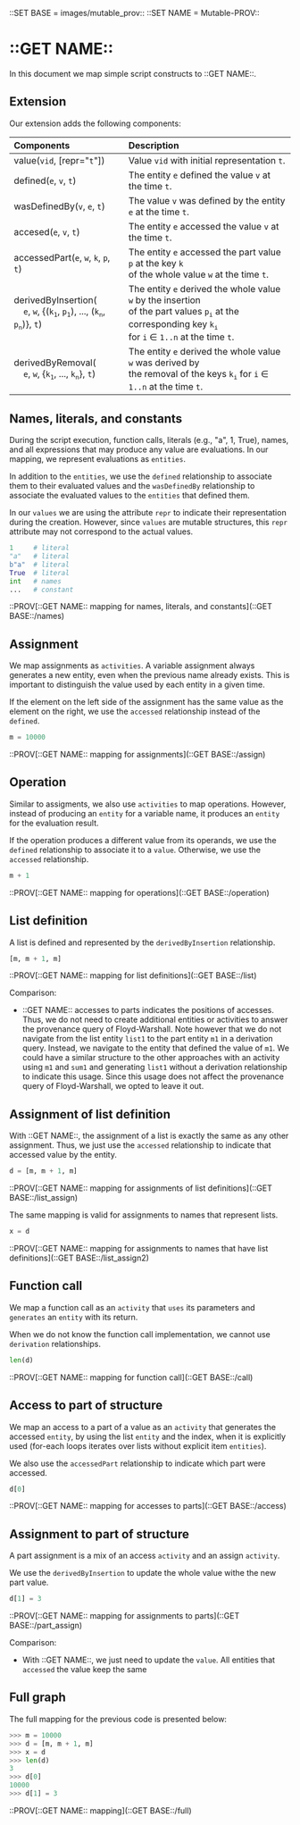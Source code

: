 ::SET BASE = images/mutable_prov::
::SET NAME = Mutable-PROV::

# ::GET NAME::

In this document we map simple script constructs to ::GET NAME::.

## Extension

Our extension adds the following components:

| Components                            | Description |
|:------------------------------------- |:------------------------------------------------------------ |
| value(`vid`, [repr="`t`"])            | Value `vid` with initial representation `t`.                 |
| defined(`e`, `v`, `t`)                | The entity `e` defined the value `v` at the time `t`.        |
| wasDefinedBy(`v`, `e`, `t`)           | The value `v` was defined by the entity `e` at the time `t`. |
| accesed(`e`, `v`, `t`)                | The entity `e` accessed the value `v` at the time `t`.       |
| accessedPart(`e`, `w`, `k`, `p`, `t`) | The entity `e` accessed the part value `p` at the key `k` <br> of the whole value `w` at the time `t`.    |
| derivedByInsertion(<br>&nbsp;&nbsp;&nbsp;&nbsp;`e`, `w`, {(`k`<sub>`1`</sub>, `p`<sub>`1`</sub>), ..., (`k`<sub>`n`</sub>, `p`<sub>`n`</sub>)}, `t`)               | The entity `e` derived the whole value `w` by the insertion<br> of the part values `p`<sub>`i`</sub> at the corresponding key `k`<sub>`i`</sub> <br>for `i` ∈ `1..n` at the time `t`. |
| derivedByRemoval(<br>&nbsp;&nbsp;&nbsp;&nbsp;`e`, `w`, {`k`<sub>`1`</sub>, ..., `k`<sub>`n`</sub>}, `t`) | The entity `e` derived the whole value `w` was derived by<br> the removal of the keys `k`<sub>`i`</sub> for `i` ∈ `1..n` at the time `t`. |

## Names, literals, and constants

During the script execution, function calls, literals (e.g., "a", 1, True), names, and all expressions that may produce any value are evaluations. In our mapping, we represent evaluations as `entities`.

In addition to the `entities`, we use the `defined` relationship to associate them to their evaluated values and the `wasDefinedBy` relationship to associate the evaluated values to the `entities` that defined them.

In our `values` we are using the attribute `repr` to indicate their representation during the creation. However, since `values` are mutable structures, this `repr` attribute may not correspond to the actual values.


```python
1     # literal
"a"   # literal
b"a"  # literal
True  # literal
int   # names
...   # constant
```

::PROV[::GET NAME:: mapping for names, literals, and constants](::GET BASE::/names)


## Assignment

We map assignments as `activities`. A variable assignment always generates a new entity, even when the previous name already exists. This is important to distinguish the value used by each entity in a given time.

If the element on the left side of the assignment has the same value as the element on the right, we use the `accessed` relationship instead of the `defined`.

```python
m = 10000
```

::PROV[::GET NAME:: mapping for assignments](::GET BASE::/assign)


## Operation

Similar to assigments, we also use `activities` to map operations. However, instead of producing an `entity` for a variable name, it produces an `entity` for the evaluation result.

If the operation produces a different value from its operands, we use the `defined` relationship to associate it to a `value`. Otherwise, we use the `accessed` relationship.

```python
m + 1
```

::PROV[::GET NAME:: mapping for operations](::GET BASE::/operation)


## List definition

A list is defined and represented by the `derivedByInsertion` relationship.

```python
[m, m + 1, m]
```

::PROV[::GET NAME:: mapping for list definitions](::GET BASE::/list)


Comparison:

* ::GET NAME:: accesses to parts indicates the positions of accesses. Thus, we do not need to create additional entities or activities to answer the provenance query of Floyd-Warshall. Note however that we do not navigate from the list entity `list1` to the part entity `m1` in a derivation query. Instead, we navigate to the entity that defined the value of `m1`. We could have a similar structure to the other approaches with an activity using `m1` and `sum1` and generating `list1` without a derivation relationship to indicate this usage. Since this usage does not affect the provenance query of Floyd-Warshall, we opted to leave it out.


## Assignment of list definition

With ::GET NAME::, the assignment of a list is exactly the same as any other assignment. Thus, we just use the `accessed` relationship to indicate that accessed value by the entity.

```python
d = [m, m + 1, m]
```

::PROV[::GET NAME:: mapping for assignments of list definitions](::GET BASE::/list_assign)

The same mapping is valid for assignments to names that represent lists.

```python
x = d
```

::PROV[::GET NAME:: mapping for assignments to names that have list definitions](::GET BASE::/list_assign2)


## Function call

We map a function call as an `activity` that `uses` its parameters and `generates` an `entity` with its return.

When we do not know the function call implementation, we cannot use `derivation` relationships.

```python
len(d)
```

::PROV[::GET NAME:: mapping for function call](::GET BASE::/call)


## Access to part of structure

We map an access to a part of a value as an `activity` that generates the accessed `entity`, by using the list `entity` and the index, when it is explicitly used (for-each loops iterates over lists without explicit item `entities`).

We also use the `accessedPart` relationship to indicate which part were accessed.

```python
d[0]
```

::PROV[::GET NAME:: mapping for accesses to parts](::GET BASE::/access)


## Assignment to part of structure

A part assignment is a mix of an access `activity` and an assign `activity`.

We use the `derivedByInsertion` to update the whole value withe the new part value.


```python
d[1] = 3
```

::PROV[::GET NAME:: mapping for assignments to parts](::GET BASE::/part_assign)

Comparison:

* With ::GET NAME::, we just need to update the `value`. All entities that `accessed` the value keep the same

## Full graph

The full mapping for the previous code is presented below:

```python
>>> m = 10000
>>> d = [m, m + 1, m]
>>> x = d
>>> len(d)
3
>>> d[0]
10000
>>> d[1] = 3
```

::PROV[::GET NAME:: mapping](::GET BASE::/full)
